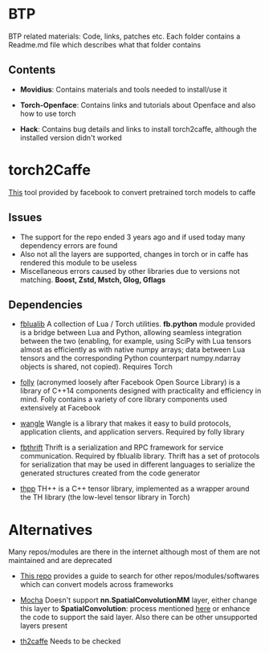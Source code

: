 # BTP
BTP related materials: Code, links, patches etc. Each folder contains a Readme.md file which describes what that folder contains

## Contents
* **Movidius**: Contains materials and tools needed to install/use it

* **Torch-Openface**: Contains links and tutorials about Openface and also how to use torch

* **Hack**: Contains bug details and links to install torch2caffe, although the installed version didn't worked

# torch2Caffe
[This](https://github.com/facebook/fb-caffe-exts) tool provided by facebook to convert pretrained torch models to caffe

## Issues
* The support for the repo ended 3 years ago and if used today many dependency errors are found
* Also not all the layers are supported, changes in torch or in caffe has rendered this module to be useless
* Miscellaneous errors caused by other libraries due to versions not matching. **Boost, Zstd, Mstch, Glog, Gflags**

## Dependencies
* [fblualib](https://github.com/facebookarchive/fblualib) A collection of Lua / Torch utilities. **fb.python** module provided is a bridge between Lua and Python, allowing seamless integration between the two (enabling, for example, using SciPy with Lua tensors almost as efficiently as with native numpy arrays; data between Lua tensors and the corresponding Python counterpart numpy.ndarray objects is shared, not copied). Requires Torch

* [folly](https://github.com/facebook/folly) (acronymed loosely after Facebook Open Source Library) is a library of C++14 components designed with practicality and efficiency in mind. Folly contains a variety of core library components used extensively at Facebook

* [wangle](https://github.com/facebook/wangle) Wangle is a library that makes it easy to build protocols, application clients, and application servers. Required by folly library

* [fbthrift](https://github.com/facebook/fbthrift) Thrift is a serialization and RPC framework for service communication. Required by fblualib library. Thrift has a set of protocols for serialization that may be used in different languages to serialize the generated structures created from the code generator

* [thpp](https://github.com/facebook/thpp) TH++ is a C++ tensor library, implemented as a wrapper around the TH library (the low-level tensor library in Torch)

# Alternatives
Many repos/modules are there in the internet although most of them are not maintained and are deprecated

* [This repo](https://github.com/ysh329/deep-learning-model-convertor) provides a guide to search for other repos/modules/softwares which can convert models across frameworks

* [Mocha](https://github.com/kuangliu/mocha) Doesn't support **nn.SpatialConvolutionMM** layer, either change this layer to **SpatialConvolution**: process mentioned [here](https://discuss.pytorch.org/t/load-lua-got-unknown-lua-class/1678) or enhance the code to support the said layer. Also there can be other unsupported layers present

* [th2caffe](https://github.com/e-lab/th2caffe) Needs to be checked
